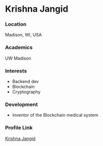 # Krishna Jangid

### Location

Madison, WI, USA

### Academics

UW Madison

### Interests

- Backend dev
- Blockchain
- Cryptography

### Development

- Inventor of the Blockchain medical system

### Profile Link

[Krishna Jangid](https://github.com/kjangidwisc)
